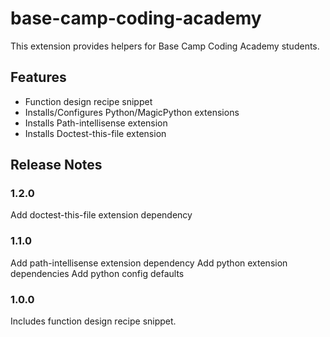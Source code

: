# base-camp-coding-academy

This extension provides helpers for Base Camp Coding Academy students.

## Features

- Function design recipe snippet
- Installs/Configures Python/MagicPython extensions
- Installs Path-intellisense extension
- Installs Doctest-this-file extension 

## Release Notes

### 1.2.0

Add doctest-this-file extension dependency

### 1.1.0

Add path-intellisense extension dependency
Add python extension dependencies
Add python config defaults

### 1.0.0

Includes function design recipe snippet.